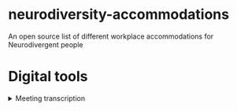 # neurodiversity-accommodations
An open source list of different workplace accommodations for Neurodivergent people 

# Digital tools 

<details> 
<summary>Meeting transcription</summary>

* [Tactiq](app.tactiq.io/) 
* [Otta](https://otter.ai/) 
  

</details>
